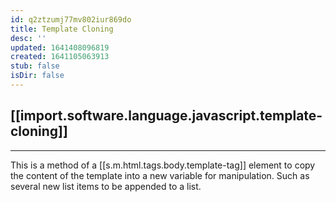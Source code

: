 ```yaml
---
id: q2ztzumj77mv802iur869do
title: Template Cloning
desc: ''
updated: 1641408096819
created: 1641105063913
stub: false
isDir: false
---
```



## [[import.software.language.javascript.template-cloning]]

---

This is a method of a [[s.m.html.tags.body.template-tag]] element to copy the content of the template into a new variable for manipulation. Such as several new list items to be appended to a list.
